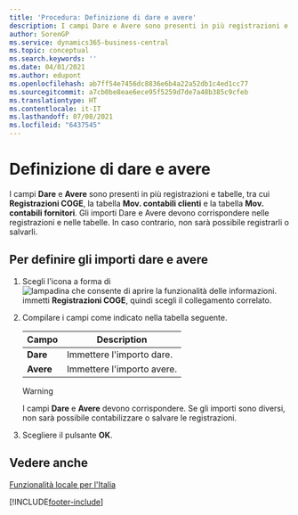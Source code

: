 ```yaml
---
title: 'Procedura: Definizione di dare e avere'
description: I campi Dare e Avere sono presenti in più registrazioni e tabelle nella versione italiana di Business Central.
author: SorenGP
ms.service: dynamics365-business-central
ms.topic: conceptual
ms.search.keywords: ''
ms.date: 04/01/2021
ms.author: edupont
ms.openlocfilehash: ab7ff54e7456dc8836e6b4a22a52db1c4ed1cc77
ms.sourcegitcommit: a7cb0be8eae6ece95f5259d7de7a48b385c9cfeb
ms.translationtype: HT
ms.contentlocale: it-IT
ms.lasthandoff: 07/08/2021
ms.locfileid: "6437545"
---
```

# <a name="define-debit-and-credit-amounts"></a>Definizione di dare e avere
I campi **Dare** e **Avere** sono presenti in più registrazioni e tabelle, tra cui **Registrazioni COGE**, la tabella **Mov. contabili clienti** e la tabella **Mov. contabili fornitori**. Gli importi Dare e Avere devono corrispondere nelle registrazioni e nelle tabelle. In caso contrario, non sarà possibile registrarli o salvarli.  

## <a name="to-define-debit-and-credit-amounts"></a>Per definire gli importi dare e avere  

1.  Scegli l'icona a forma di ![lampadina che consente di aprire la funzionalità delle informazioni.](../../media/ui-search/search_small.png "Informazioni sull'operazione che si desidera eseguire") immetti **Registrazioni COGE**, quindi scegli il collegamento correlato.  
2.  Compilare i campi come indicato nella tabella seguente.  

    |Campo|Description|  
    |---------------------------------|---------------------------------------|  
    |**Dare**|Immettere l'importo dare.|  
    |**Avere**|Immettere l'importo avere.|  

    > [!WARNING]  
    >  I campi **Dare** e **Avere** devono corrispondere. Se gli importi sono diversi, non sarà possibile contabilizzare o salvare le registrazioni.  

3.  Scegliere il pulsante **OK**.  

## <a name="see-also"></a>Vedere anche  
[Funzionalità locale per l'Italia](italy-local-functionality.md)   


[!INCLUDE[footer-include](../../includes/footer-banner.md)]